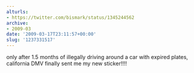 ```yaml
---
alturls:
- https://twitter.com/bismark/status/1345244562
archive:
- 2009-03
date: '2009-03-17T23:11:57+00:00'
slug: '1237331517'
---
```


only after 1.5 months of illegally driving around a car with expired plates, california DMV finally sent me my new sticker!!!!

